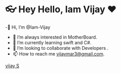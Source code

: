 # 👓 Hey Hello,  Iam Vijay ❤️ 

-👋 Hi, I’m @Iam-Vijay
- 👀 I’m always interested in MotherBoard.
- 🌱 I’m currently learning swift and C#.
- 💞️ I’m looking to collaborate with Developers .
- 📫 How to reach me vijaymar3@gmail.com.

<div class="badge-base LI-profile-badge" data-locale="en_US" data-size="large" data-theme="light" data-type="HORIZONTAL" data-vanity="vijay-s-2a1938212" data-version="v1">
 <a class="badge-base__link LI-simple-link" href="https://in.linkedin.com/in/vijay-s-2a1938212?trk=profile-badge">vijay S</a></div>
              
<!---
Iam-Vijay/Iam-Vijay is a ✨ special ✨ repository because its `README.md` (this file) appears on your GitHub profile.
You can click the Preview link to take a look at your changes.
--->
